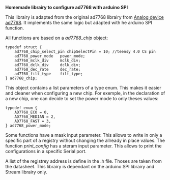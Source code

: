 **Homemade librairy to configure ad7768 with arduino SPI**

This librairy is adapted from the original ad7768 librairy from [Analog device ad7768](https://github.com/analogdevicesinc/no-OS/blob/master/drivers/adc/ad7768/ad7768.c). It implements the same logic but adapted with he arduino SPI function.

All functions are based on a _ad7768_chip_ object:

    typedef struct {
        ad7768_chip_select_pin chipSelectPin = 10; //teensy 4.0 CS pin
        ad7768_power_mode	power_mode;
        ad7768_mclk_div		mclk_div;
        ad7768_dclk_div		dclk_div;
        ad7768_dec_rate		dec_rate;
        ad7768_filt_type	filt_type;
    } ad7768_chip;

This object contains a list parameters of a type enum. This makes it easier and cleaner when configuring a new chip. For exemple, in the declaration of a new chip, one can decide to set the power mode to only theses values:

    typedef enum {
        AD7768_ECO = 0,
        AD7768_MEDIAN = 2,
        AD7768_FAST = 3,
    } ad7768_power_mode;

Some functions have a mask input parameter. This allows to write in only a specific part of a registry without changing the allready in place values. The function _print_config_ has a steram input parameter. This allows to print the configurations in a specific Serial port. 

A list of the registrey address is define in the .h file. Thoses are taken from the datasheet. This librairy is dependant on the arduino SPI librairy and Stream librairy only.